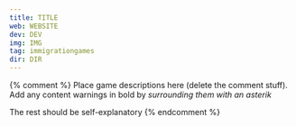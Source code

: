 ```yaml
---
title: TITLE
web: WEBSITE
dev: DEV
img: IMG
tag: immigrationgames
dir: DIR
---
```

{% comment %}
Place game descriptions here (delete the comment stuff). Add any content warnings in bold by *surrounding them with an asterik*

The rest should be self-explanatory
{% endcomment %}
